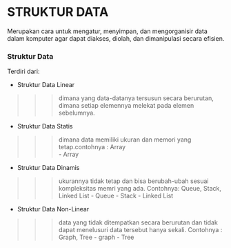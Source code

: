 # STRUKTUR DATA

Merupakan cara untuk mengatur, menyimpan, dan mengorganisir data dalam komputer agar dapat diakses, diolah, dan dimanipulasi secara efisien.

### Struktur Data
Terdiri dari:
+ Struktur Data Linear
>>>dimana yang data-datanya tersusun secara berurutan, dimana setiap elemennya melekat pada elemen sebelumnya.
- Struktur Data Statis
>>>dimana data memiliki ukuran dan memori yang tetap.contohnya : Array    
        - Array
- Struktur Data Dinamis
>>>ukurannya tidak tetap dan bisa berubah-ubah sesuai kompleksitas memri yang ada. Contohnya: Queue, Stack, Linked List
        - Queue
        - Stack
        - Linked List
+ Struktur Data Non-Linear
>>>data yang tidak ditempatkan secara berurutan dan tidak dapat menelusuri data tersebut hanya sekali. Contohnya : Graph, Tree
    - graph
    - Tree